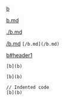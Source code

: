 [b](b)

[b.md](b.md)

[./b.md](./b.md)

[/b.md](/b.md) `[/b.md](/b.md)`

[b#header1](b#header1)

```
[b](b)
```

```
[b](b)
```

    // Indented code
    [b](b)
